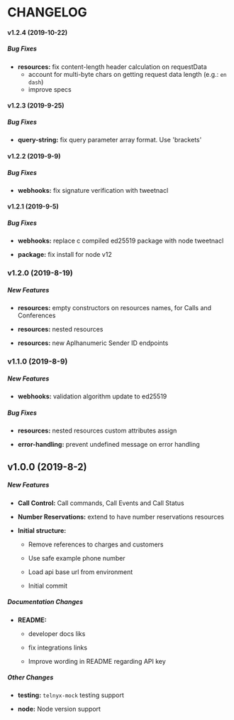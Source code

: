 # CHANGELOG

#### v1.2.4 (2019-10-22)

##### Bug Fixes

* **resources:** fix content-length header calculation on requestData
  * account for multi-byte chars on getting request data length (e.g.: `en dash`)
  * improve specs

#### v1.2.3 (2019-9-25)

##### Bug Fixes

* **query-string:** fix query parameter array format. Use 'brackets'

#### v1.2.2 (2019-9-9)

##### Bug Fixes

* **webhooks:** fix signature verification with tweetnacl

#### v1.2.1 (2019-9-5)

##### Bug Fixes

* **webhooks:** replace c compiled ed25519 package with node tweetnacl

* **package:** fix install for node v12

### v1.2.0 (2019-8-19)

##### New Features

* **resources:** empty constructors on resources names, for Calls and Conferences

* **resources:** nested resources

* **resources:** new Aplhanumeric Sender ID endpoints

### v1.1.0 (2019-8-9)

##### New Features

* **webhooks:** validation algorithm update to ed25519

##### Bug Fixes

* **resources:** nested resources custom attributes assign

* **error-handling:** prevent undefined message on error handling

## v1.0.0 (2019-8-2)

##### New Features

* **Call Control:** Call commands, Call Events and Call Status

* **Number Reservations:** extend to have number reservations resources

* **Initial structure:** 
  * Remove references to charges and customers

  * Use safe example phone number

  * Load api base url from environment

  * Initial commit


##### Documentation Changes

* **README:** 
  * developer docs liks

  * fix integrations links

  * Improve wording in README regarding API key


##### Other Changes

* **testing:** `telnyx-mock` testing support

* **node:** Node version support
